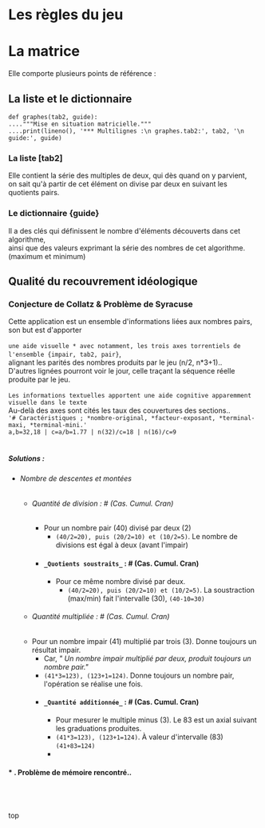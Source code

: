 # Les règles du jeu

# La matrice
Elle comporte plusieurs points de référence :<br>
## La liste et le dictionnaire
`def graphes(tab2, guide):`<br>
`...."""Mise en situation matricielle."""`<br>
`....print(lineno(), '*** Multilignes :\n graphes.tab2:', tab2, '\n guide:', guide)`
### La liste [tab2]
Elle contient la série des multiples de deux, qui dès quand on y parvient, <br>
on sait qu'à partir de cet élément on divise par deux en suivant les quotients pairs.<br>
### Le dictionnaire {guide}
Il a des clés qui définissent le nombre d'éléments découverts dans cet algorithme, <br>
ainsi que des valeurs exprimant la série des nombres de cet algorithme. (maximum et minimum)
## Qualité du recouvrement idéologique
### Conjecture de Collatz & Problème de Syracuse
Cette application est un ensemble d'informations liées aux nombres pairs, son but est d'apporter<br><br>
`une aide visuelle * avec notamment, les trois axes torrentiels de l'ensemble {impair, tab2, pair}`,<br>
alignant les parités des nombres produits par le jeu (n/2, n*3+1)..<br>
D'autres lignées pourront voir le jour, celle traçant la séquence réelle produite par le jeu.<br><br>
`Les informations textuelles apportent une aide cognitive apparemment visuelle dans le texte`<br>
Au-delà des axes sont cités les taux des couvertures des sections..<br>
`'# Caractéristiques ; *nombre-original, *facteur-exposant, *terminal-maxi, *terminal-mini.'`<br>
`a,b=32,18 | c=a/b=1.77 | n(32)/c=18 | n(16)/c=9`<br>
<br>
##### **Solutions :**
* ###### Nombre de descentes et montées
  * ###### _Quantité de division_ :  # (Cas. Cumul. Cran)
    * Pour un nombre pair (40) divisé par deux (2)
      * `(40/2=20), puis (20/2=10) et (10/2=5)`. Le nombre de divisions est égal à deux (avant l'impair)
    * #### `_Quotients soustraits_` :  # (Cas. Cumul. Cran)
      * Pour ce même nombre divisé par deux.
        * `(40/2=20), puis (20/2=10) et (10/2=5)`. La soustraction (max/min) fait l'intervalle (30), `(40-10=30)`
  *  ###### _Quantité multipliée_ :  # (Cas. Cumul. Cran)
    * Pour un nombre impair (41) multiplié par trois (3). Donne toujours un résultat impair.
      * Car, _" Un nombre impair multiplié par deux, produit toujours un nombre pair."_
      * `(41*3=123), (123+1=124)`. Donne toujours un nombre pair, l'opération se réalise une fois.
      * #### `_Quantité additionnée_` :  # (Cas. Cumul. Cran)
        * Pour mesurer le multiple minus (3). Le 83 est un axial suivant les graduations produites.
        * `(41*3=123), (123+1=124)`. À valeur d'intervalle (83) `(41+83=124)`
        * <br>
#### * . Problème de mémoire rencontré..
<br><br><br>top<br>
